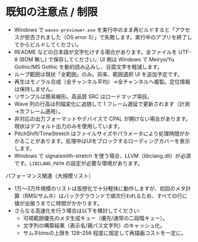 # 既知の注意点 / 制限

- Windows で `waves-previewer.exe` を実行中のまま再ビルドすると「アクセスが拒否されました（OS error 5）」で失敗します。実行中のアプリを終了してからビルドしてください。
- README などの日本語が文字化けする場合があります。全ファイルを UTF-8 (BOM 無し) で保存してください。UI 側は Windows で Meiryo/Yu Gothic/MS Gothic を動的読み込みし、豆腐文字を軽減します。
- ループ範囲は現状「全範囲」のみ。将来、範囲選択 UI を追加予定です。
- 再生はモノラル合成（全チャンネル平均）→全チャンネルへ複製。定位情報は保持しません。
- リサンプルは簡易線形。高品質 SRC はロードマップ項目。
- Wave 列の行高は列幅変化に追随して 1 フレーム遅延で更新されます（計測→次フレーム適用）。
- 非対応の出力フォーマットやデバイスで CPAL が開けない場合があります。現状はデフォルト出力のみを使用しています。
 - PitchShift/TimeStretch はファイルサイズやパラメータにより処理時間がかかることがあります。処理中はUIをブロックするローディングカバーを表示します。
 - Windows で signalsmith-stretch を使う場合、LLVM（libclang.dll）が必須です。`LIBCLANG_PATH` の設定が必要な環境があります。

パフォーマンス関連（大規模リスト）
- 1万〜3万件規模のリストは仮想化で十分軽快に動作しますが、初回のメタ計算（RMS/サムネ）はバックグラウンドで順次行われるため、すべての行に値が出揃うまでに時間がかかります。
- さらなる高速化を行う場合は以下を検討してください:
  - 可視範囲優先のメタ生成キュー（優先/通常の二段階キュー）。
  - 文字列の構築結果（表示名/親パス文字列）のキャッシュ化。
  - サムネbinsの上限を 128–256 程度に固定して再描画コストを一定に。
